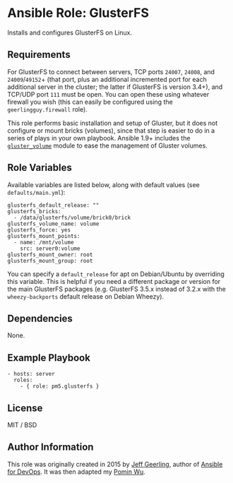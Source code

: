 # Ansible Role: GlusterFS

Installs and configures GlusterFS on Linux.

## Requirements

For GlusterFS to connect between servers, TCP ports `24007`, `24008`, and `24009`/`49152`+ (that port, plus an additional incremented port for each additional server in the cluster; the latter if GlusterFS is version 3.4+), and TCP/UDP port `111` must be open. You can open these using whatever firewall you wish (this can easily be configured using the `geerlingguy.firewall` role).

This role performs basic installation and setup of Gluster, but it does not configure or mount bricks (volumes), since that step is easier to do in a series of plays in your own playbook. Ansible 1.9+ includes the [`gluster_volume`](https://docs.ansible.com/gluster_volume_module.html) module to ease the management of Gluster volumes.

## Role Variables

Available variables are listed below, along with default values (see `defaults/main.yml`):

    glusterfs_default_release: ""
    glusterfs_bricks:
      - /data/glusterfs/volume/brick0/brick
    glusterfs_volume_name: volume
    glusterfs_force: yes
    glusterfs_mount_points:
      - name: /mnt/volume
        src: server0:volume
    glusterfs_mount_owner: root
    glusterfs_mount_group: root

You can specify a `default_release` for apt on Debian/Ubuntu by overriding this variable. This is helpful if you need a different package or version for the main GlusterFS packages (e.g. GlusterFS 3.5.x instead of 3.2.x with the `wheezy-backports` default release on Debian Wheezy).

## Dependencies

None.

## Example Playbook

    - hosts: server
      roles:
        - { role: pm5.glusterfs }

## License

MIT / BSD

## Author Information

This role was originally created in 2015 by [Jeff Geerling](http://jeffgeerling.com/), author of [Ansible for DevOps](http://ansiblefordevops.com/).  It was then adapted my [Pomin Wu](https://github.com/pm5/).
